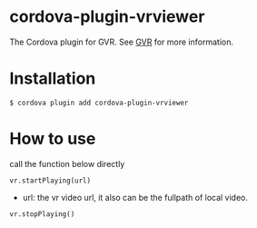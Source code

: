 # cordova-plugin-vrviewer

The Cordova plugin for GVR.
See [GVR](https://developers.google.com/vr) for more information.

# Installation

`$ cordova plugin add cordova-plugin-vrviewer`

# How to use

call the function below directly

`vr.startPlaying(url)`
* url: the vr video url, it also can be the fullpath of local video.

`vr.stopPlaying()`
